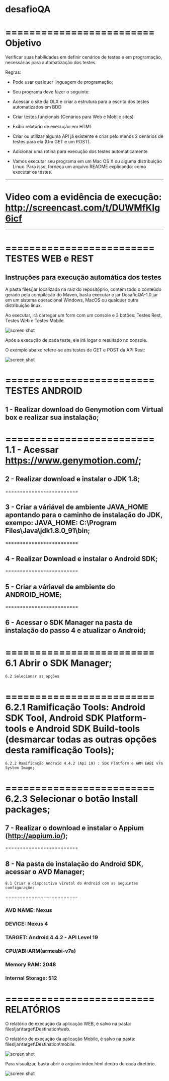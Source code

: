 # desafioQA

=========================   
Objetivo
=========================   

Verificar suas habilidades em definir cenários de testes e em programação, necessárias para automatização dos testes.

Regras:

- Pode usar qualquer linguagem de programação;

- Seu programa deve fazer o seguinte:

- Acessar o site da OLX e criar a estrutura para a escrita dos testes automatizados em BDD

- Criar testes funcionais (Cenários para Web e Mobile sites)

- Exibir relatório de execução em HTML

- Criar ou utilizar alguma API já existente e criar pelo menos 2 cenários de testes para ela (Um GET e um POST).

- Adicionar uma rotina para execução dos testes automaticamente

- Vamos executar seu programa em um Mac OS X ou alguma distribuição Linux. Para isso, forneça um arquivo README explicando:
como executar os testes.

--------------------------------------------------------------------------------------------------------------------------------------

# Video com a evidência de execução: http://screencast.com/t/DUWMfKIg6icf

--------------------------------------------------------------------------------------------------------------------------------------

=========================   
TESTES WEB e REST
=========================   

## Instruções para execução automática dos testes

A pasta files/jar localizada na raiz do repositóprio, contém todo o conteúdo gerado pela compilação do Maven, basta executar o jar DesafioQA-1.0.jar em um sistema operacional Windows, MacOS ou qualquer outra distribuição linux.

Ao executar, irá carregar um form com um console e 3 botões: Testes Rest, Testes Web e Testes Mobile.

![screen shot](http://arthurmazza.azurewebsites.net/formfx.png)

Após a execução de cada teste, ele irá logar o resultado no console.

O exemplo abaixo refere-se aos testes de GET e POST da API Rest:

![screen shot](http://arthurmazza.azurewebsites.net/teste_apiREST.PNG)

=========================
TESTES ANDROID
=========================

## 1 - Realizar download do Genymotion com Virtual box e realizar sua instalação;
=========================
       1.1 - Acessar https://www.genymotion.com/;
=========================    
## 2 - Realizar download e instalar o JDK 1.8;
=========================
## 3 - Criar a váriável de ambiente JAVA_HOME apontando para o caminho de instalação do JDK, exempo: JAVA_HOME: C:\Program Files\Java\jdk1.8.0_91\bin;
=========================
## 4 - Realizar Download e instalar o Android SDK;
=========================
## 5 - Criar a váriavel de ambiente do ANDROID_HOME;
=========================
## 6 - Acessar o SDK Manager na pasta de instalação do passo 4 e atualizar o Android;
=========================
    6.1 Abrir o SDK Manager;
=========================    
    6.2 Selecionar as opções 
=========================    
    6.2.1 Ramificação Tools: Android SDK Tool, Android SDK Platform-tools e Android SDK Build-tools (desmarcar todas as outras opções desta ramificação Tools);
=========================    
    6.2.2 Ramificação Android 4.4.2 (Api 19) : SDK Platform e ARM EABI v7a System Image;
=========================    
    6.2.3 Selecionar o botão Install packages;
=========================   
## 7 - Realizar o download e instalar o Appium (http://appium.io/);
=========================
## 8 - Na pasta de instalação do Android SDK, acessar o AVD Manager;
    8.1 Criar o dispositivo virutal do Android com as seguintes configurações
=========================    
### AVD NAME: Nexus
### DEVICE: Nexus 4
### TARGET: Android 4.4.2 - API Level 19
### CPU/ABI:ARM(armeabi-v7a)
### Memory RAM: 2048
### Internal Storage: 512
 
=========================   
RELATÓRIOS
=========================   

 O relatório de execução da aplicação WEB, é salvo na pasta: files\jar\target\Destination\web.
 
 O relatório de execução da aplicação Mobile, é salvo na pasta: files\jar\target\Destination\mobile.
 
 
 ![screen shot](http://arthurmazza.azurewebsites.net/path_relatorio.PNG)
 
 
 Para visualizar, basta abrir o arquivo index.html dentro de cada diretório. 
 
 
  ![screen shot](http://arthurmazza.azurewebsites.net/relatorio.PNG)
